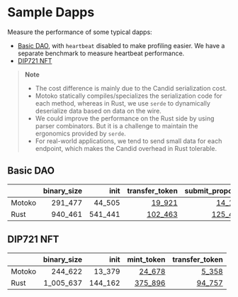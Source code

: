 # Sample Dapps

Measure the performance of some typical dapps:

* [Basic DAO](https://github.com/dfinity/examples/tree/master/motoko/basic_dao),
with `heartbeat` disabled to make profiling easier. We have a separate benchmark to measure heartbeat performance.
* [DIP721 NFT](https://github.com/dfinity/examples/tree/master/motoko/dip721-nft-container)

> **Note**
>
> * The cost difference is mainly due to the Candid serialization cost.
> * Motoko statically compiles/specializes the serialization code for each method, whereas in Rust, we use `serde` to dynamically deserialize data based on data on the wire.
> * We could improve the performance on the Rust side by using parser combinators. But it is a challenge to maintain the ergonomics provided by `serde`.
> * For real-world applications, we tend to send small data for each endpoint, which makes the Candid overhead in Rust tolerable.


## Basic DAO

| |binary_size|init|transfer_token|submit_proposal|vote_proposal|
|--|--:|--:|--:|--:|--:|
|Motoko|291_477|44_505|[19_921](Motoko_dao_transfer.svg)|[14_198](Motoko_submit_proposal.svg)|[16_799](Motoko_vote.svg)|
|Rust|940_461|541_441|[102_463](Rust_dao_transfer.svg)|[125_485](Rust_submit_proposal.svg)|[137_030](Rust_vote.svg)|

## DIP721 NFT

| |binary_size|init|mint_token|transfer_token|
|--|--:|--:|--:|--:|
|Motoko|244_622|13_379|[24_678](Motoko_nft_mint.svg)|[5_358](Motoko_nft_transfer.svg)|
|Rust|1_005_637|144_162|[375_896](Rust_nft_mint.svg)|[94_757](Rust_nft_transfer.svg)|
